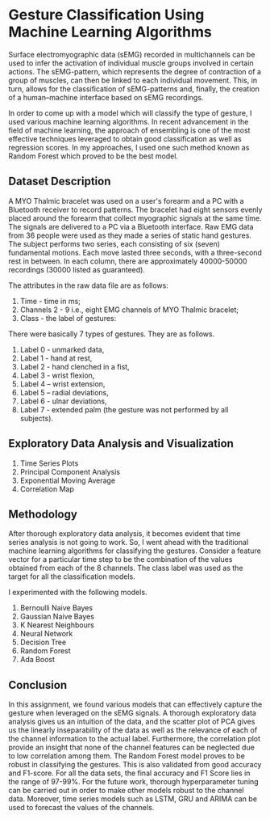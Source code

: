# Gesture Classification Using Machine Learning Algorithms

Surface electromyographic data (sEMG) recorded in multichannels can be used to infer the activation of individual muscle groups involved in certain actions. The sEMG-pattern, which represents the degree of contraction of a group of muscles, can then be linked to each individual movement. This, in turn, allows for the classification of sEMG-patterns and, finally, the creation of a human–machine interface based on sEMG recordings.

In order to come up with a model which will classify the type of gesture, I used various machine learning algorithms. In recent advancement in the field of machine learning, the approach of ensembling is one of the most effective techniques leveraged to obtain good classification as well as regression scores. In my approaches, I used one such method known as Random Forest which proved to be the best model.

## Dataset Description

A MYO Thalmic bracelet was used on a user's forearm and a PC with a Bluetooth receiver to record patterns. The bracelet had eight sensors evenly placed around the forearm that collect myographic signals at the same time. The signals are delivered to a PC via a Bluetooth interface. Raw EMG data from 36 people were used as they made a series of static hand gestures. The subject performs two series, each consisting of six (seven) fundamental motions. Each move lasted three seconds, with a three-second rest in between. In each column, there are approximately 40000-50000 recordings (30000 listed as
guaranteed).

The attributes in the raw data file are as follows:

1. Time - time in ms;
2. Channels 2 - 9 i.e., eight EMG channels of MYO Thalmic bracelet;
3. Class - the label of gestures:

There were basically 7 types of gestures. They are as follows.

1. Label 0 - unmarked data,
2. Label 1 - hand at rest,
3. Label 2 - hand clenched in a fist,
4. Label 3 - wrist flexion,
5. Label 4 – wrist extension,
6. Label 5 – radial deviations,
7. Label 6 - ulnar deviations,
8. Label 7 - extended palm (the gesture was not performed by all subjects).

## Exploratory Data Analysis and Visualization

1. Time Series Plots
2. Principal Component Analysis
3. Exponential Moving Average
4. Correlation Map

## Methodology

After thorough exploratory data analysis, it becomes evident that time series analysis is not going to work. So, I went ahead with the traditional machine learning algorithms for classifying the gestures. Consider a feature vector for a particular time step to be the combination of the values obtained from each of the 8 channels. The class label was used as the target for all the classification models. 

I experimented with the following models.

1. Bernoulli Naive Bayes
2. Gaussian Naive Bayes
3. K Nearest Neighbours
4. Neural Network
5. Decision Tree
6. Random Forest
7. Ada Boost

## Conclusion

In this assignment, we found various models that can effectively capture the gesture when leveraged on the sEMG signals. A thorough exploratory data analysis gives us an intuition of the data, and the scatter plot of PCA gives us the linearly inseparability of the data as well as the relevance of each of the channel information to the actual label. Furthermore, the correlation plot provide an insight that none of the channel features can be neglected due to low correlation among them. The Random Forest model proves to be robust in classifying the gestures. This is also validated from good accuracy and F1-score. For all the data sets, the final accuracy and F1 Score lies in the range of 97-99%. For the future work, thorough hyperparameter tuning can be carried out in order to make other models robust to the channel data. Moreover, time series models such as LSTM, GRU and ARIMA can be used to forecast the values of the channels.

